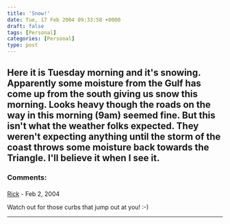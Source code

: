 ```yaml
---
title: 'Snow!'
date: Tue, 17 Feb 2004 09:33:58 +0000
draft: false
tags: [Personal]
categories: [Personal]
type: post
---
```


Here it is Tuesday morning and it's snowing. Apparently some moisture from the Gulf has come up from the south giving us snow this morning. Looks heavy though the roads on the way in this morning (9am) seemed fine. But this isn't what the weather folks expected. They weren't expecting anything until the storm of the coast throws some moisture back towards the Triangle. I'll believe it when I see it.
---
### Comments:
####
[Rick]( "") - <time datetime="2004-02-17 10:28:42">Feb 2, 2004</time>

Watch out for those curbs that jump out at you! :-)
<hr />
